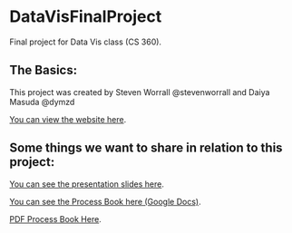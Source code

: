 # DataVisFinalProject
Final project for Data Vis class (CS 360).

## The Basics:

This project was created by Steven Worrall @stevenworrall and Daiya Masuda @dymzd

[You can view the website here](https://stevenworrall.github.io/DataVisFinalProject/).


## Some things we want to share in relation to this project:

[You can see the presentation slides here](https://docs.google.com/presentation/d/1qiq-d7RVh9cjQHeB2IoSHwS_qVghqETa_8zNBUDXOTU/edit?usp=sharing).

[You can see the Process Book here (Google Docs)](https://docs.google.com/document/d/1PQkc2cWs0REQSdgpNWECLdU_RU4iQXwpZDej8Ko3h_E/edit?usp=sharing).

[PDF Process Book Here](ProcessBook.pdf).

